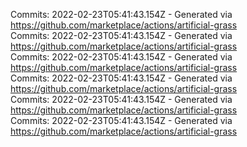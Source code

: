 Commits: 2022-02-23T05:41:43.154Z - Generated via https://github.com/marketplace/actions/artificial-grass
<br>
Commits: 2022-02-23T05:41:43.154Z - Generated via https://github.com/marketplace/actions/artificial-grass
<br>
Commits: 2022-02-23T05:41:43.154Z - Generated via https://github.com/marketplace/actions/artificial-grass
<br>
Commits: 2022-02-23T05:41:43.154Z - Generated via https://github.com/marketplace/actions/artificial-grass
<br>
Commits: 2022-02-23T05:41:43.154Z - Generated via https://github.com/marketplace/actions/artificial-grass
<br>
Commits: 2022-02-23T05:41:43.154Z - Generated via https://github.com/marketplace/actions/artificial-grass
<br>
